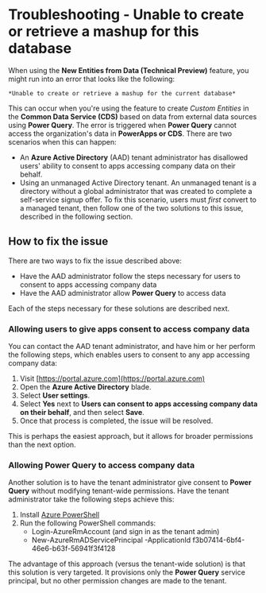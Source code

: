 <properties
    pageTitle="Troubleshooting - Unable to create or retrieve a mashup for this database | Microsoft PowerApps"
    description="Resolve issues creating a Custom Entity using CDS and Power Query, by administrator changes to AAD restrictions."
    services=""
    suite="powerapps"
    documentationCenter="na"
    authors="davidiseminger"
    manager="anneta"
    editor=""
    tags=""/>

<tags
   ms.service="powerapps"
   ms.devlang="na"
   ms.topic="article"
   ms.tgt_pltfrm="na"
   ms.workload="na"
   ms.date="08/18/2017"
   ms.author="millopis"/>

# Troubleshooting - Unable to create or retrieve a mashup for this database

When using the **New Entities from Data (Technical Preview)** feature, you might run into an error that looks like the following:

    *Unable to create or retrieve a mashup for the current database*

This can occur when you're using the feature to create *Custom Entities* in the **Common Data Service (CDS)** based on data from external data sources using **Power Query**. The error is triggered when **Power Query** cannot access the organization's data in **PowerApps or CDS**. There are two scenarios when this can happen:

-   An **Azure Active Directory** (AAD) tenant administrator has disallowed users' ability to consent to apps accessing company data on their behalf.
-   Using an unmanaged Active Directory tenant. An unmanaged tenant is a directory without a global administrator that was created to complete a self-service signup offer. To fix this scenario, users must *first* convert to a managed tenant, then follow one of the two solutions to this issue, described in the following section.

## How to fix the issue

There are two ways to fix the issue described above:

-   Have the AAD administrator follow the steps necessary for users to consent to apps accessing company data
-   Have the AAD administrator allow **Power Query** to access data

Each of the steps necessary for these solutions are described next.

### Allowing users to give apps consent to access company data

You can contact the AAD tenant administrator, and have him or her perform the following steps, which enables users to consent to any app accessing company data:

1.  Visit [https://portal.azure.com](https://portal.azure.com)
2.  Open the **Azure Active Directory** blade.
3.  Select **User settings**.
4.  Select **Yes** next to **Users can consent to apps accessing company data on their behalf**, and then select **Save**.
5.  Once that process is completed, the issue will be resolved.

This is perhaps the easiest approach, but it allows for broader permissions than the next option.

### Allowing Power Query to access company data

Another solution is to have the tenant administrator give consent to **Power Query** without modifying tenant-wide permissions. Have the tenant administrator take the following steps achieve this:

1.  Install [Azure PowerShell](https://docs.microsoft.com/powershell/azure/install-azurerm-ps)
2.  Run the following PowerShell commands:
    -   Login-AzureRmAccount (and sign in as the tenant admin)
    -   New-AzureRmADServicePrincipal -ApplicationId f3b07414-6bf4-46e6-b63f-56941f3f4128

The advantage of this approach (versus the tenant-wide solution) is that this solution is very targeted. It provisions only the **Power Query** service principal, but no other permission changes are made to the tenant.
